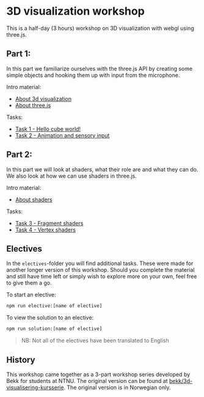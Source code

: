 # 3D visualization workshop

This is a half-day (3 hours) workshop on 3D visualization with webgl using three.js.

## Part 1:

In this part we familiarize ourselves with the three.js API by creating some simple objects and hooking them up with input from the microphone.

Intro material:

- [About 3d visualization](https://holgerl.github.io/3d-visualization-workshop/slides/about-3d-visualization.html)
- [About three.js](https://holgerl.github.io/3d-visualization-workshop/slides/about-threejs.html)

Tasks:

- [Task 1 - Hello cube world!](https://github.com/holgerl/3d-visualization-workshop/tree/master/tasks/task1.md)
- [Task 2 - Animation and sensory input](https://github.com/holgerl/3d-visualization-workshop/tree/master/tasks/task2.md)


## Part 2:

In this part we will look at shaders, what their role are and what they can do. We also look at how we can use shaders in three.js.

Intro material:

- [About shaders](https://holgerl.github.io/3d-visualization-workshop/slides/about-shaders.html)

Tasks:

- [Task 3 - Fragment shaders](https://github.com/holgerl/3d-visualization-workshop/tree/master/tasks/task3.md)
- [Task 4 - Vertex shaders](https://github.com/holgerl/3d-visualization-workshop/tree/master/tasks/task4.md)

## Electives

In the `electives`-folder you will find additional tasks. These were made for another longer version of this workshop. Should you complete the material and still have time left or simply wish to explore more on your own, feel free to give them a go.

To start an elective:
```sh
npm run elective:[name of elective]
```

To view the solution to an elective:
```sh
npm run solution:[name of elective]
```

> NB: Not all of the electives have been translated to English

## History

This workshop came together as a 3-part workshop series developed by Bekk for students at NTNU. The original version can be found at [bekk/3d-visualisering-kursserie](http://github.com/bekk/3d-visualisering-kursserie). The original version is in Norwegian only.
